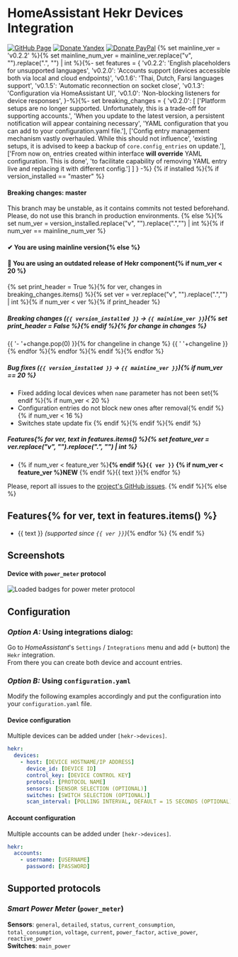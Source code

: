 # HomeAssistant Hekr Devices Integration
[![GitHub Page](https://img.shields.io/badge/GitHub-alryaz%2Fhass--hekr--component-blue)](https://github.com/alryaz/hass-hekr-component)
[![Donate Yandex](https://img.shields.io/badge/Donate-Yandex-red.svg)](https://money.yandex.ru/to/410012369233217)
[![Donate PayPal](https://img.shields.io/badge/Donate-Paypal-blueviolet.svg)](https://www.paypal.me/alryaz)
{% set mainline_ver = 'v0.2.2' %}{% set mainline_num_ver = mainline_ver.replace("v", "").replace(".", "") | int %}{%- set features = {
    'v0.2.2': 'English placeholders for unsupported languages',
    'v0.2.0': 'Accounts support (devices accessible both via local and cloud endpoints)',
    'v0.1.6': 'Thai, Dutch, Farsi languages support',
    'v0.1.5': 'Automatic reconnection on socket close',
    'v0.1.3': 'Configuration via HomeAssistant UI',
    'v0.1.0': 'Non-blocking listeners for device responses',
}-%}{%- set breaking_changes = {
    'v0.2.0': [
        ['Platform setups are no longer supported. Unfortunately, this is a trade-off for supporting accounts.',
        'When you update to the latest version, a persistent notification will appear containing necessary',
        'YAML configuration that you can add to your configuration.yaml file.'],
        ['Config entry management mechanism vastly overhauled. While this should not influence',
        'existing setups, it is advised to keep a backup of `core.config_entries` on update.'],
        ['From now on, entries created within interface **will override** YAML configuration. This is done',
         'to facilitate capability of removing YAML entry live and replacing it with different config.']
    ]
} -%}
{% if installed %}{% if version_installed == "master" %}
#### Breaking changes: master
This branch may be unstable, as it contains commits not tested beforehand.  
Please, do not use this branch in production environments.
{% else %}{% set num_ver = version_installed.replace("v", "").replace(".","") | int %}{% if num_ver == mainline_num_ver %}
#### ✔ You are using mainline version{% else %}
#### 🚨 You are using an outdated release of Hekr component{% if num_ver < 20 %}
{% set print_header = True %}{% for ver, changes in breaking_changes.items() %}{% set ver = ver.replace("v", "").replace(".","") | int %}{% if num_ver < ver %}{% if print_header %}
##### Breaking changes (`{{ version_installed }}` -> `{{ mainline_ver }}`){% set print_header = False %}{% endif %}{% for change in changes %}
{{ '- '+change.pop(0) }}{% for changeline in change %}
{{ '  '+changeline }}{% endfor %}{% endfor %}{% endif %}{% endfor %}

##### Bug fixes (`{{ version_installed }}` -> `{{ mainline_ver }}`){% if num_ver == 20 %}
- Fixed adding local devices when `name` parameter has not been set{% endif %}{% if num_ver < 20 %}
- Configuration entries do not block new ones after removal{% endif %}{% if num_ver < 16 %}
- Switches state update fix {% endif %}{% endif %}{% endif %}

##### Features{% for ver, text in features.items() %}{% set feature_ver = ver.replace("v", "").replace(".", "") | int %}
- {% if num_ver < feature_ver %}**{% endif %}`{{ ver }}` {% if num_ver < feature_ver %}NEW** {% endif %}{{ text }}{% endfor %}

Please, report all issues to the [project's GitHub issues](https://github.com/alryaz/hass-hekr-component/issues).
{% endif %}{% else %}
## Features{% for ver, text in features.items() %}
- {{ text }} _(supported since `{{ ver }}`)_{% endfor %}
{% endif %}
## Screenshots
#### Device with `power_meter` protocol
![Loaded badges for power meter protocol](https://raw.githubusercontent.com/alryaz/hass-hekr-component/master/images/power_meter/badges.png)
## Configuration
### _Option A:_ Using integrations dialog:
Go to _HomeAssistant_'s `Settings` / `Integrations` menu and add (`+` button) the `Hekr` integration.  
From there you can create both device and account entries.
 
### _Option B:_ Using `configuration.yaml`
Modify the following examples accordingly and put the configuration into your `configuration.yaml` file.  

#### Device configuration
Multiple devices can be added under `[hekr->devices]`.
```yaml
hekr:
  devices:
    - host: [DEVICE HOSTNAME/IP ADDRESS]
      device_id: [DEVICE ID]
      control_key: [DEVICE CONTROL KEY]
      protocol: [PROTOCOL NAME]
      sensors: [SENSOR SELECTION (OPTIONAL)]
      switches: [SWITCH SELECTION (OPTIONAL)]
      scan_interval: [POLLING INTERVAL, DEFAULT = 15 SECONDS (OPTIONAL)]
```

#### Account configuration
Multiple accounts can be added under `[hekr->devices]`.
```yaml
hekr:
  accounts:
    - username: [USERNAME]
      password: [PASSWORD]
```

## Supported protocols
### _Smart Power Meter_ (`power_meter`)
__Sensors__: `general`, `detailed`, `status`, `current_consumption`, `total_consumption`, `voltage`, `current`,
             `power_factor`, `active_power`, `reactive_power`   
__Switches__: `main_power`